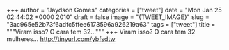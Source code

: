 
+++
author = "Jaydson Gomes"
categories = ["tweet"]
date = "Mon Jan 25 02:44:02 +0000 2010"
draft = false
image = "{TWEET_IMAGE}"
slug = "3ac965e52b73f6adfc5ffee6173596a926219a63"
tags = ["tweet"]
title = """Viram isso? O cara tem 32..."""
+++
Viram isso? O cara tem 32 mulheres... http://tinyurl.com/ybfsdtw
